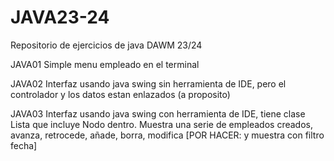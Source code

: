 # JAVA23-24
Repositorio de ejercicios de java DAWM 23/24

JAVA01
Simple menu empleado en el terminal

JAVA02
Interfaz usando java swing sin herramienta de IDE, pero el controlador y los datos estan enlazados (a proposito)

JAVA03
Interfaz usando java swing con herramienta de IDE, tiene clase Lista que incluye Nodo dentro.
Muestra una serie de empleados creados, avanza, retrocede, añade, borra, modifica [POR HACER: y muestra con filtro fecha]
